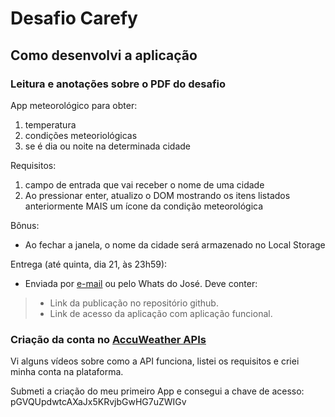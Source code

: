 # Desafio Carefy

## Como desenvolvi a aplicação

### Leitura e anotações sobre o PDF do desafio

App meteorológico para obter:

1. temperatura
2. condições meteoriológicas
3. se é dia ou noite na determinada cidade

Requisitos:

1. campo de entrada que vai receber o nome de uma cidade
2. Ao pressionar enter, atualizo o DOM mostrando os itens listados anteriormente MAIS um ícone da condição meteorológica

Bônus:

- Ao fechar a janela, o nome da cidade será armazenado no Local Storage

Entrega (até quinta, dia 21, às 23h59):

- Enviada por [e-mail](querosercarefy@carefy.com.br) ou pelo Whats do José. Deve conter:
> - Link da publicação no repositório github.
> - Link de acesso da aplicação com aplicação funcional.

### Criação da conta no [AccuWeather APIs](https://developer.accuweather.com)

Vi alguns vídeos sobre como a API funciona, listei os requisitos e criei minha conta na plataforma.

Submeti a criação do meu primeiro App e consegui a chave de acesso: pGVQUpdwtcAXaJx5KRvjbGwHG7uZWIGv


